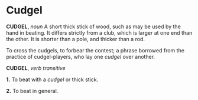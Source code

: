 # Cudgel

**CUDGEL**, _noun_ A short thick stick of wood, such as may be used by the hand in beating. It differs strictly from a club, which is larger at one end than the other. It is shorter than a pole, and thicker than a rod.

To cross the cudgels, to forbear the contest; a phrase borrowed from the practice of cudgel-players, who lay one _cudgel_ over another.

**CUDGEL**, _verb transitive_

**1.** To beat with a _cudgel_ or thick stick.

**2.** To beat in general.